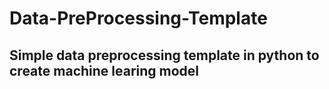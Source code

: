# Data-PreProcessing-Template
## Simple data preprocessing template in python to create machine learing model
